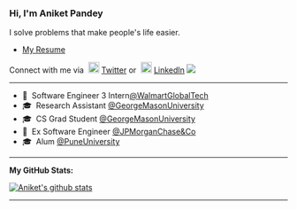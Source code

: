 ### Hi, I'm Aniket Pandey

I solve problems that make people's life easier.<br>

- [My Resume](https://aniket414.github.io/)

Connect with me via &nbsp;<img width="20" src="https://www.pinclipart.com/picdir/middle/1-14041_twitter-logo-transparent-background-twitter-logo-clipart.png">&nbsp;<a href="https://www.twitter.com/Aniket414/" target="_blank">Twitter</a> or &nbsp;<img width="20" src="https://avatars3.githubusercontent.com/u/357098?s=200&v=4"> <a href="https://www.linkedin.com/in/aniket414/" target="_blank">LinkedIn</a> ![](https://visitor-badge.glitch.me/badge?page_id=aniket414.aniket414)

<hr>

- 🏥 &nbsp;Software Engineer 3 Intern<a href="https://www.walmart.com/" target="_blank">@WalmartGlobalTech</a><br>
- 🎓 &nbsp;Research Assistant <a href="https://gmu.edu/" target="_blank">@GeorgeMasonUniversity</a><br>
- 🎓 &nbsp;CS Grad Student <a href="https://gmu.edu/" target="_blank">@GeorgeMasonUniversity</a><br>
- 🏥 &nbsp;Ex Software Engineer <a href="https://www.jpmorganchase.com/" target="_blank">@JPMorganChase&Co</a><br>
- 🎓 &nbsp;Alum <a href="http://unipune.ac.in/" target="_blank">@PuneUniversity</a><br>

<hr>

**My GitHub Stats:**
<!--START_SECTION:waka-->
[![Aniket's github stats](https://github-readme-stats.vercel.app/api?username=aniket414)](https://github.com/aniket414)
<!--END_SECTION:waka-->

<hr>

